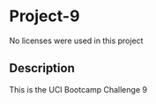 # Project-9

No licenses were used in this project

## Description

This is the UCI Bootcamp Challenge 9

